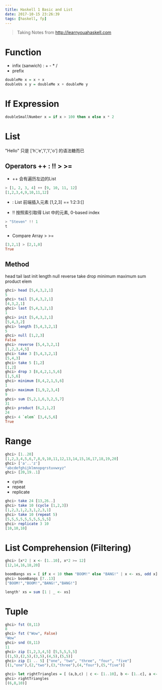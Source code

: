 ```yaml
---
title: Haskell 1 Basic and List
date: 2017-10-15 23:26:39
tags: [haskell, fp]
---
```

> Taking Notes from http://learnyouahaskell.com
> 

# Function
* infix (sanwich) : + - * /
* prefix

```haskell
doubleMe x = x + x
doubleUs x y = doubleMe x + doubleMe y
```
<!--more-->
# If Expression

```haskell
doubleSmallNumber x = if x > 100 then x else x * 2
```

# List
"Hello" 只是 ['h','e','l','l','o'] 的语法糖而已

## Operators ++ : !! > >=
- ++ 会有遍历左边的List
```haskell
> [1, 2, 3, 4] ++ [9, 10, 11, 12]
[1,2,3,4,9,10,11,12]
```
- : List 前端插入元素
[1,2,3]   ==  1:2:3:[]

- !! 按照索引取得 List 中的元素, 0-based index
```haskell
> "Steven" !! 1
t
```
- Compare Array > >=
```haskell
[3,2,1] > [2,1,0]  
True  
```

## Method
head tail last init length null reverse take drop minimum maximum sum product elem
```haskell
ghci> head [5,4,3,2,1] 
5
ghci> tail [5,4,3,2,1]  
[4,3,2,1]
ghci> last [5,4,3,2,1]  
1
ghci> init [5,4,3,2,1]
[5,4,3,2]
ghci> length [5,4,3,2,1]  
5
ghci> null [1,2,3]  
False  
ghci> reverse [5,4,3,2,1]  
[1,2,3,4,5]
ghci> take 3 [5,4,3,2,1]  
[5,4,3]  
ghci> take 5 [1,2]  
[1,2]  
ghci> drop 3 [8,4,2,1,5,6]  
[1,5,6]  
ghci> minimum [8,4,2,1,5,6]  
1  
ghci> maximum [1,9,2,3,4]  
9
ghci> sum [5,2,1,6,3,2,5,7]  
31  
ghci> product [6,2,1,2]  
24  
ghci> 4 `elem` [3,4,5,6]  
True  
```

# Range
```haskell
ghci> [1..20]
[1,2,3,4,5,6,7,8,9,10,11,12,13,14,15,16,17,18,19,20]
ghci> ['a'..'z']
"abcdefghijklmnopqrstuvwxyz"
ghci> [20,19..1]
```
- cycle
- repeat
- replicate

```haskell
ghci> take 24 [13,26..]
ghci> take 10 (cycle [1,2,3])
[1,2,3,1,2,3,1,2,3,1]
ghci> take 10 (repeat 5)
[5,5,5,5,5,5,5,5,5,5]
ghci> replicate 3 10
[10,10,10]
```
# List Comprehension (Filtering)
```haskell
ghci> [x*2 | x <- [1..10], x*2 >= 12]
[12,14,16,18,20]
```
```haskell
boomBangs xs = [ if x < 10 then "BOOM!" else "BANG!" | x <- xs, odd x]
ghci> boomBangs [7..13]
["BOOM!","BOOM!","BANG!","BANG!"]
```

```haskell
length' xs = sum [1 | _ <- xs]
```

# Tuple
```haskell
ghci> fst (8,11)
8
ghci> fst ("Wow", False)
"Wow"
ghci> snd (8,11)
11
ghci> zip [1,2,3,4,5] [5,5,5,5,5]
[(1,5),(2,5),(3,5),(4,5),(5,5)]
ghci> zip [1 .. 5] ["one", "two", "three", "four", "five"]
[(1,"one"),(2,"two"),(3,"three"),(4,"four"),(5,"five")]
```

```haskell
ghci> let rightTriangles = [ (a,b,c) | c <- [1..10], b <- [1..c], a <- [1..b], a^2 + b^2 == c^2, a+b+c == 24]
ghci> rightTriangles
[(6,8,10)]
```